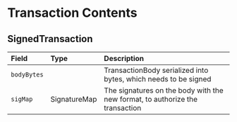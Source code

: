 # Transaction Contents

## SignedTransaction

| Field | Type | Description |
| :--- | :--- | :--- |
| `bodyBytes` |  | TransactionBody serialized into bytes, which needs to be signed |
| `sigMap` | SignatureMap | The signatures on the body with the new format, to authorize the transaction |

